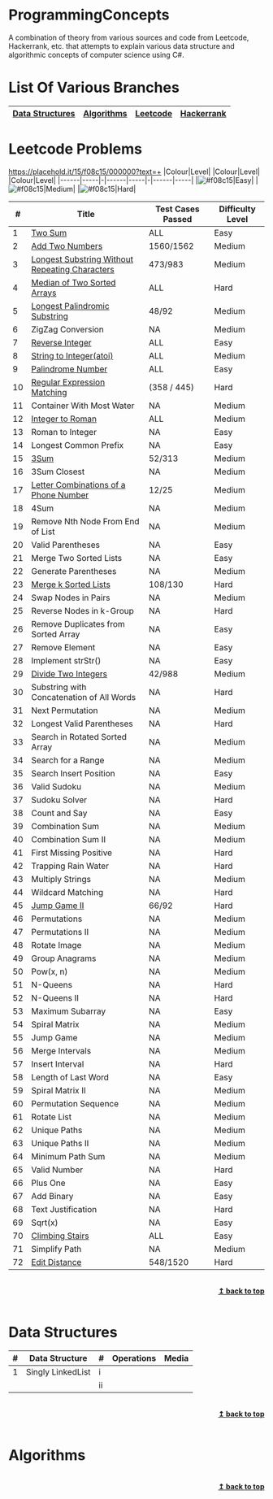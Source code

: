 # ProgrammingConcepts

A combination of theory from various sources and code from Leetcode, Hackerrank, etc. that attempts to explain various data structure and algorithmic concepts of computer science using C#.

# List Of Various Branches

|[Data Structures](https://github.com/SanyTiger/ProgrammingConcepts#data-structures)|[Algorithms](https://github.com/SanyTiger/ProgrammingConcepts#algorithms)|[Leetcode](https://github.com/SanyTiger/ProgrammingConcepts#leetcode-problems)|[Hackerrank](https://github.com/SanyTiger/ProgrammingConcepts#hackerrank-problems)|
|---------------|----------|--------|----------|

# Leetcode Problems

https://placehold.it/15/f08c15/000000?text=+
|Colour|Level| |Colour|Level| |Colour|Level|
|------|-----|-|------|-----|-|------|-----|
|![#f08c15](https://placehold.it/15/f08c15/000000?text=+)|Easy| |![#f08c15](https://placehold.it/15/f08c15/000000?text=+)|Medium| |![#f08c15](https://placehold.it/15/f08c15/000000?text=+)|Hard|

|#|Title |Test Cases Passed|Difficulty Level|
|-|------|-----------------|----------------|
|1|[Two Sum](https://github.com/SanyTiger/ProgrammingConcepts/blob/master/DataStructureConcepts/Leetcode/TwoSum.cs)|ALL|Easy|
|2|[Add Two Numbers](https://github.com/SanyTiger/ProgrammingConcepts/blob/master/DataStructureConcepts/Leetcode/AddTwoNumbersInLinkedList.cs)|1560/1562|Medium|
|3|[Longest Substring Without Repeating Characters](https://github.com/SanyTiger/ProgrammingConcepts/blob/master/DataStructureConcepts/Leetcode/LongestSubstring.cs)|473/983|Medium|
|4|[Median of Two Sorted Arrays](https://github.com/SanyTiger/ProgrammingConcepts/blob/master/DataStructureConcepts/Leetcode/MedianOfTwoSortedArrays.cs)|ALL|Hard|
|5|[Longest Palindromic Substring](https://github.com/SanyTiger/ProgrammingConcepts/blob/master/DataStructureConcepts/Leetcode/LongestPalindromeSubstring.cs)|48/92|Medium|
|6|ZigZag Conversion|NA|Medium|
|7|[Reverse Integer](https://github.com/SanyTiger/ProgrammingConcepts/blob/master/DataStructureConcepts/Leetcode/ReverseInteger.cs)|ALL|Easy|
|8|[String to Integer(atoi)](https://github.com/SanyTiger/ProgrammingConcepts/blob/master/DataStructureConcepts/Leetcode/StringToInt.cs)|ALL|Medium|
|9|[Palindrome Number](https://github.com/SanyTiger/ProgrammingConcepts/blob/master/DataStructureConcepts/Leetcode/PalindromeNumber.cs)|ALL|Easy|
|10|[Regular Expression Matching](https://github.com/SanyTiger/ProgrammingConcepts/blob/master/DataStructureConcepts/Leetcode/RegularExpressionMatching.cs)|(358 / 445)|Hard|
|11|Container With Most Water|NA|Medium|	
|12|[Integer to Roman](https://github.com/SanyTiger/ProgrammingConcepts/blob/master/DataStructureConcepts/Leetcode/IntToRoman.cs)|ALL|Medium|
|13|Roman to Integer|NA|Easy|
|14|Longest Common Prefix|NA|Easy|
|15|[3Sum](https://github.com/SanyTiger/ProgrammingConcepts/blob/master/DataStructureConcepts/Leetcode/ThreeSum.cs)|52/313|Medium|
|16|3Sum Closest|NA|Medium|
|17|[Letter Combinations of a Phone Number](https://github.com/SanyTiger/ProgrammingConcepts/blob/master/DataStructureConcepts/Leetcode/LetterComboPhone.cs) |12/25|Medium|
|18|4Sum|NA|Medium|
|19|Remove Nth Node From End of List|NA|Medium|
|20|Valid Parentheses|NA|Easy|
|21|Merge Two Sorted Lists|NA|Easy|
|22|Generate Parentheses|NA|Medium|
|23|[Merge k Sorted Lists](https://github.com/SanyTiger/ProgrammingConcepts/blob/master/DataStructureConcepts/Leetcode/MergeKSortedList.cs)|108/130|Hard|
|24|Swap Nodes in Pairs|NA|Medium|
|25|Reverse Nodes in k-Group|NA|Hard|
|26|Remove Duplicates from Sorted Array|NA|Easy|
|27|Remove Element|NA|Easy|	
|28|Implement strStr()|NA|Easy|	
|29|[Divide Two Integers](https://github.com/SanyTiger/ProgrammingConcepts/edit/master/DataStructureConcepts/Leetcode/DivideTwoIntegers.cs)|42/988|Medium|
|30|Substring with Concatenation of All Words|NA|Hard|
|31|Next Permutation|NA|Medium|
|32|Longest Valid Parentheses|NA|Hard|	
|33|Search in Rotated Sorted Array|NA|Medium|
|34|Search for a Range|NA|Medium|
|35|Search Insert Position|NA|Easy|
|36|Valid Sudoku|NA|Medium|
|37|Sudoku Solver|NA|Hard|
|38|Count and Say|NA|Easy|
|39|Combination Sum|NA|Medium|
|40|Combination Sum II|NA|Medium|
|41|First Missing Positive|NA|Hard|
|42|Trapping Rain Water|NA|Hard|
|43|Multiply Strings|NA|Medium|
|44|Wildcard Matching|NA|Hard|
|45|[Jump Game II](https://github.com/SanyTiger/ProgrammingConcepts/blob/master/DataStructureConcepts/Leetcode/JumpGameII.cs)|66/92|Hard|
|46|Permutations|NA|Medium|
|47|Permutations II|NA|Medium|
|48|Rotate Image|NA|Medium|
|49|Group Anagrams|NA|Medium|
|50|Pow(x, n)|NA|Medium|
|51|N-Queens|NA|Hard|
|52|N-Queens II|NA|Hard|
|53|Maximum Subarray|NA|Easy|
|54|Spiral Matrix|NA|Medium|
|55|Jump Game|NA|Medium|
|56|Merge Intervals|NA|Medium|
|57|Insert Interval|NA|Hard|
|58|Length of Last Word|NA|Easy|
|59|Spiral Matrix II|NA|Medium|
|60|Permutation Sequence|NA|Medium	
|61|Rotate List|NA|Medium|
|62|Unique Paths|NA|Medium|
|63|Unique Paths II|NA|Medium|
|64|Minimum Path Sum|NA|Medium|
|65|Valid Number|NA|Hard|	
|66|Plus One|NA|Easy|
|67|Add Binary|NA|Easy|
|68|Text Justification|NA|Hard|
|69|Sqrt(x)|NA|Easy|
|70|[Climbing Stairs](https://github.com/SanyTiger/ProgrammingConcepts/blob/master/DataStructureConcepts/Leetcode/ClimbStairs.cs)|ALL|Easy|
|71|Simplify Path|NA|Medium|
|72|[Edit Distance](https://github.com/SanyTiger/ProgrammingConcepts/blob/master/DataStructureConcepts/Leetcode/EditDistance.cs)|548/1520|Hard|

<br/>
<div align="right">
    <b><a href="https://github.com/SanyTiger/ProgrammingConcepts#list-of-various-branches">↥ back to top</a></b>
</div>
<br/>

# Data Structures

|#|Data Structure|#|Operations|Media|
|-|--------------|-|----------|-----|
|1|Singly LinkedList|i|||
|||ii|||

<br/>
<div align="right">
    <b><a href="https://github.com/SanyTiger/ProgrammingConcepts#list-of-various-branches">↥ back to top</a></b>
</div>
<br/>

# Algorithms

<br/>
<div align="right">
    <b><a href="https://github.com/SanyTiger/ProgrammingConcepts#list-of-various-branches">↥ back to top</a></b>
</div>
<br/>
